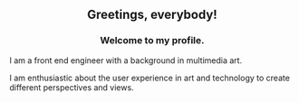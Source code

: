 <h2 align=center>Greetings, everybody!</h2>
<h3 align=center>Welcome to my profile.</h3>
<p>I am a front end engineer with a background in multimedia art. </p
<p>I am enthusiastic about the user experience in art and technology to create different perspectives and views.</p>
<!--
**aperezdom001/aperezdom001** is a ✨ _special_ ✨ repository because its `README.md` (this file) appears on your GitHub profile.


Here are some ideas to get you started:

- 🔭 I’m currently working on ...
- 🌱 I’m currently learning ...
- 👯 I’m looking to collaborate on ...
- 🤔 I’m looking for help with ...
- 💬 Ask me about ...
- 📫 How to reach me: ...
- 😄 Pronouns: ...
- ⚡ Fun fact: ...
-->



<p>&nbsp;<img align="center" src="https://github-readme-stats.vercel.app/api?username=aperezdom001&show_icons=true&locale=en&theme=radical&layout=compact" alt="aperezdom001" /></p>

[![Top Langs](https://github-readme-stats.vercel.app/api/top-langs/?username=aperezdom001&layout=compact)](https://github.com/aperezdom001/github-readme-stats)

![](https://img.shields.io/badge/<WORD_ON_LEFT>-<WORD_ON_RIGHT>-informational?style=flat&logo=<LOGO_NAME>&logoColor=white&color=2bbc8a)


![visitors](https://visitor-badge.glitch.me/badge?page_id=aperezdom001.aperezdom001)
